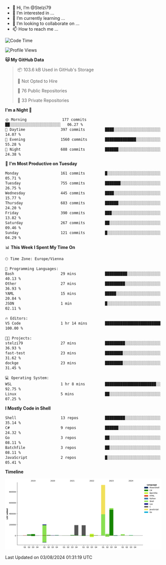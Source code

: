 - 👋 Hi, I’m @Stelzi79
- 👀 I’m interested in ...
- 🌱 I’m currently learning ...
- 💞️ I’m looking to collaborate on ...
- 📫 How to reach me ...

<!--START_SECTION:waka-->
![Code Time](http://img.shields.io/badge/Code%20Time-1%2C014%20hrs%2057%20mins-blue)

![Profile Views](http://img.shields.io/badge/Profile%20Views-0-blue)

**🐱 My GitHub Data** 

> 📦 103.6 kB Used in GitHub's Storage 
 > 
> 🚫 Not Opted to Hire
 > 
> 📜 76 Public Repositories 
 > 
> 🔑 33 Private Repositories 
 > 
**I'm a Night 🦉** 

```text
🌞 Morning                177 commits         ██░░░░░░░░░░░░░░░░░░░░░░░   06.27 % 
🌆 Daytime                397 commits         ████░░░░░░░░░░░░░░░░░░░░░   14.07 % 
🌃 Evening                1560 commits        ██████████████░░░░░░░░░░░   55.28 % 
🌙 Night                  688 commits         ██████░░░░░░░░░░░░░░░░░░░   24.38 % 
```
📅 **I'm Most Productive on Tuesday** 

```text
Monday                   161 commits         █░░░░░░░░░░░░░░░░░░░░░░░░   05.71 % 
Tuesday                  755 commits         ███████░░░░░░░░░░░░░░░░░░   26.75 % 
Wednesday                445 commits         ████░░░░░░░░░░░░░░░░░░░░░   15.77 % 
Thursday                 683 commits         ██████░░░░░░░░░░░░░░░░░░░   24.20 % 
Friday                   390 commits         ███░░░░░░░░░░░░░░░░░░░░░░   13.82 % 
Saturday                 267 commits         ██░░░░░░░░░░░░░░░░░░░░░░░   09.46 % 
Sunday                   121 commits         █░░░░░░░░░░░░░░░░░░░░░░░░   04.29 % 
```


📊 **This Week I Spent My Time On** 

```text
🕑︎ Time Zone: Europe/Vienna

💬 Programming Languages: 
Bash                     29 mins             ██████████░░░░░░░░░░░░░░░   40.13 % 
Other                    27 mins             █████████░░░░░░░░░░░░░░░░   36.93 % 
YAML                     15 mins             █████░░░░░░░░░░░░░░░░░░░░   20.84 % 
JSON                     1 min               █░░░░░░░░░░░░░░░░░░░░░░░░   02.11 % 

🔥 Editors: 
VS Code                  1 hr 14 mins        █████████████████████████   100.00 % 

🐱‍💻 Projects: 
stelzi79                 27 mins             █████████░░░░░░░░░░░░░░░░   36.93 % 
fast-test                23 mins             ████████░░░░░░░░░░░░░░░░░   31.62 % 
dockge                   23 mins             ████████░░░░░░░░░░░░░░░░░   31.45 % 

💻 Operating System: 
WSL                      1 hr 8 mins         ███████████████████████░░   92.75 % 
Linux                    5 mins              ██░░░░░░░░░░░░░░░░░░░░░░░   07.25 % 
```

**I Mostly Code in Shell** 

```text
Shell                    13 repos            █████████░░░░░░░░░░░░░░░░   35.14 % 
C#                       9 repos             ██████░░░░░░░░░░░░░░░░░░░   24.32 % 
Go                       3 repos             ██░░░░░░░░░░░░░░░░░░░░░░░   08.11 % 
Batchfile                3 repos             ██░░░░░░░░░░░░░░░░░░░░░░░   08.11 % 
JavaScript               2 repos             █░░░░░░░░░░░░░░░░░░░░░░░░   05.41 % 
```



**Timeline**

![Lines of Code chart](https://raw.githubusercontent.com/Stelzi79/Stelzi79/main/assets/bar_graph.png)


 Last Updated on 03/08/2024 01:31:19 UTC
<!--END_SECTION:waka-->

<!---
Stelzi79/Stelzi79 is a ✨ special ✨ repository because its `README.md` (this file) appears on your GitHub profile.
You can click the Preview link to take a look at your changes.
--->
